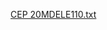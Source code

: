 [CEP 20MDELE110.txt](https://github.com/Hamzaiqbal1122/ATM-Automatic-Teller-Machines-/files/6911122/CEP.20MDELE110.txt)
